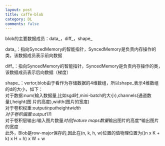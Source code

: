 ```yaml
---
layout: post
title: caffe-blob
category: DL
comments: false
---
```


blob的主要数据成员：data_，diff_，shape_

data_：指向SyncedMemory的智能指针，SyncedMemory是负责内存操作的类，该数据成员表示前向数据  

diff_：指向SyncedMemory的智能指针，SyncedMemory是负责内存操作的类，该数据成员表示后向数据（梯度）

shape_：vertor<int>,blob由于看作为存储数据的4维数组，所以shape_表示4维数组的d的大小，如下：   
对于数据:num(输入数据量,比如sgd时,mini-batch的大小),channels(通道数量),height(图 片的高度),width(图片的宽度)   
对于卷积权重:output*input*height*width  
对于卷积偏置:output*1*1*1   
对于卷积层输出:输入图片数量*对应feature maps数量*输出图片的高度*输出图片的宽度  
此外，Blob是row-major保存的,因此在(n, k, h, w)位置的值物理位置为((n x K + k) x H + h) x  W + w
